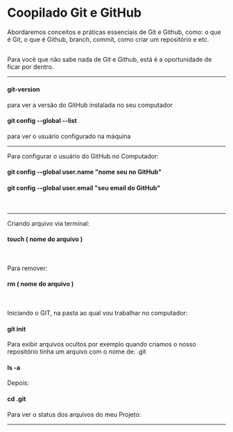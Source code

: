 # Coopilado Git e GitHub
Abordaremos conceitos e práticas essenciais de Git e Github, como: o que é Git, o que é Github, branch, commit, como criar um repositório e etc.
##
Para você que não sabe nada de Git e Github, está é a oportunidade de ficar por dentro.

<hr>
<h4> git-version</h4>  para ver a versão do GitHub instalada no seu computador

<br>

<h4> git config --global --list  </h4>  para ver o usuário configurado na máquina

<hr>

Para configurar  o usuário do GitHub no Computador:

<h4> git config --global user.name "nome seu no GitHub" </h4>
<h4> git config --global user.email "seu email do GitHub" </h4>
  
<br>
<hr>

Criando arquivo via terminal:

<h4> touch ( nome do arquivo  ) </h4>

<br>

Para remover: 

<h4> rm ( nome do arquivo ) </h4>

<br>

Iniciando o GIT, na pasta ao qual vou trabalhar no computador:

<h4> git init </h4> 

Para exibir arquivos ocultos por exemplo quando criamos o nosso repositório tinha um arquivo com o nome de: .git

<h4> ls -a </h4>

Depois:

<h4> cd .git </h4>

Para ver o status dos arquivos do meu Projeto:

<hr>






